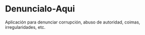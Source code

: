 # Denuncialo-Aqui
Aplicación para denunciar corrupción, abuso de autoridad, coimas, irregularidades, etc.

